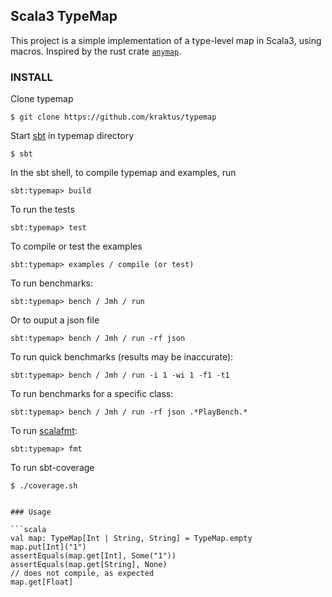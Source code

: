 ## Scala3 TypeMap

This project is a simple implementation of a type-level map in Scala3, using macros. Inspired by the rust crate [`anymap`](https://docs.rs/anymap/latest/anymap/).


### INSTALL

Clone typemap
```
$ git clone https://github.com/kraktus/typemap
```
Start [sbt](http://www.scala-sbt.org/download.html) in typemap directory
```
$ sbt
```
In the sbt shell, to compile typemap and examples, run
```
sbt:typemap> build
```
To run the tests
```
sbt:typemap> test
```
To compile or test the examples
```
sbt:typemap> examples / compile (or test)
```
To run benchmarks:
```
sbt:typemap> bench / Jmh / run
```
Or to ouput a json file
```
sbt:typemap> bench / Jmh / run -rf json
```
To run quick benchmarks (results may be inaccurate):
```
sbt:typemap> bench / Jmh / run -i 1 -wi 1 -f1 -t1
```
To run benchmarks for a specific class:
```
sbt:typemap> bench / Jmh / run -rf json .*PlayBench.*
```
To run [scalafmt](https://scalameta.org/scalafmt/docs/installation.html):
```
sbt:typemap> fmt
```
To run sbt-coverage
```
$ ./coverage.sh
```

```

### Usage

```scala
val map: TypeMap[Int | String, String] = TypeMap.empty
map.put[Int]("1")
assertEquals(map.get[Int], Some("1"))
assertEquals(map.get[String], None)
// does not compile, as expected
map.get[Float]
```